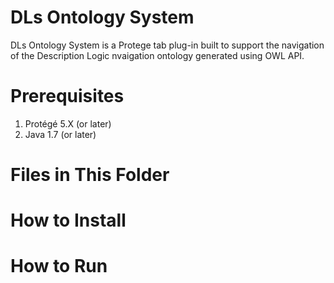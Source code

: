 # DLs Ontology System

DLs Ontology System is a Protege tab plug-in built to support the navigation of the Description Logic nvaigation ontology generated using OWL API.

# Prerequisites 
   1. Protégé 5.X (or later)
   2. Java 1.7 (or later)
   
# Files in This Folder
 
# How to Install

# How to Run
